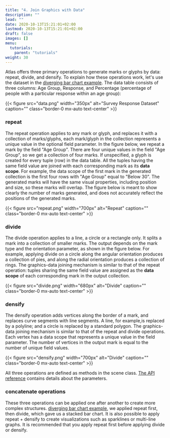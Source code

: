 ```yaml
---
title: "4. Join Graphics with Data"
description: ""
lead: ""
date: 2020-10-13T15:21:01+02:00
lastmod: 2020-10-13T15:21:01+02:00
draft: false
images: []
menu:
  tutorials:
    parent: "tutorials"
weight: 30
---
```


Atlas offers three primary operations to generate marks or glyphs by data: repeat, divide, and densify. To explain how these operations work, let's use the dataset in the [diverging bar chart example](../../tutorials/example/). The data table consists of three columns: Age Group, Response, and Percentage (percentage of people with a particular response within an age group):

{{< figure src="data.png" width="350px" alt="Survey Response Dataset" caption="" class="border-0 mx-auto text-center" >}}

### repeat

The repeat operation applies to any mark or glyph, and replaces it with a collection of marks/glyphs, each mark/glyph in the collection represents a unique value in the optional field parameter. In the figure below, we repeat a mark by the field "Age Group". There are four unique values in the field "Age Group", so we get a collection of four marks. If unspecified, a glyph is created for every tuple (row) in the data table.  All the tuples having the same field value are joined with each corresponding mark as its **data scope**. For example, the data scope of the first mark in the generated collection is the first four rows with "Age Group" equal to "Below 30". The generated marks will have the same visual properties, including position and size, so these marks will overlap. The figure below is meant to show clearly the number of marks generated, and does not accurately reflect the positions of the generated marks. 

{{< figure src="repeat.png" width="700px" alt="Repeat" caption="" class="border-0 mx-auto text-center" >}}


### divide

The divide operation applies to a line, a circle or a rectangle only. It splits a mark into a collection of smaller marks. The output depends on the mark type and the orientation parameter, as shown in the figure below.  For example, applying divide on a circle along the angular orientation produces a collection of pies, and along the radial orientation produces a collection of rings. The graphics-data joining mechanism is similar to that of the repeat operation: tuples sharing the same field value are assigned as the **data scope** of each corresponding mark in the output collection.

{{< figure src="divide.png" width="680px" alt="Divide" caption="" class="border-0 mx-auto text-center" >}}

### densify

The densify operation adds vertices along the border of a mark, and replaces curve segments with line segments.  A line, for example,is replaced by a polyline;  and a circle is replaced by a standard polygon. The graphics-data joining mechanism is similar to that of the repeat and divide operations. Each vertex has a data scope that represents a unique value in the field parameter. The number of vertices in the output mark is equal to the number of unique field values. 

{{< figure src="densify.png" width="700px" alt="Divide" caption="" class="border-0 mx-auto text-center" >}}

All three operations are defined as methods in the scene class. [The API reference](../../docs/group/scene/#methods-join-graphics-with-data) contains details about the parameters. 

### concatenate operations
These three operations can be applied one after another to create more complex structures. [diverging bar chart example](../../tutorials/example/), we applied repeat first, then divide, which gave us a stacked bar chart. It is also possible to apply repeat + densify to create visualizations such as sparklines or multi-line graphs. It is recommended that you apply repeat first before applying divide or densify. 